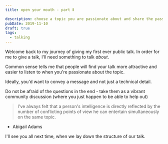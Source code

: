 ```yaml
---
title: open your mouth - part Ⅱ

description: choose a topic you are passionate about and share the passion
pubDate: 2019-11-10
draft: true
tags:
  - talking
---
```


Welcome back to my journey of giving my first ever public talk.
In order for me to give a talk, I'll need something to talk _about_.

Common sense tells me that people will find your talk
more attractive and easier to listen to when you're passionate
about the topic.

Ideally, you'd want to convey a message and not just a technical detail.

Do not be afraid of the questions in the end - take them as
a vibrant community discussion (where you just happen to be able to help out)


> I've always felt that a person's intelligence is directly reflected by the number of conflicting points of view he can entertain simultaneously on the same topic.

- Abigail Adams

I'll see you all next time, when we lay down the structure of our talk.
